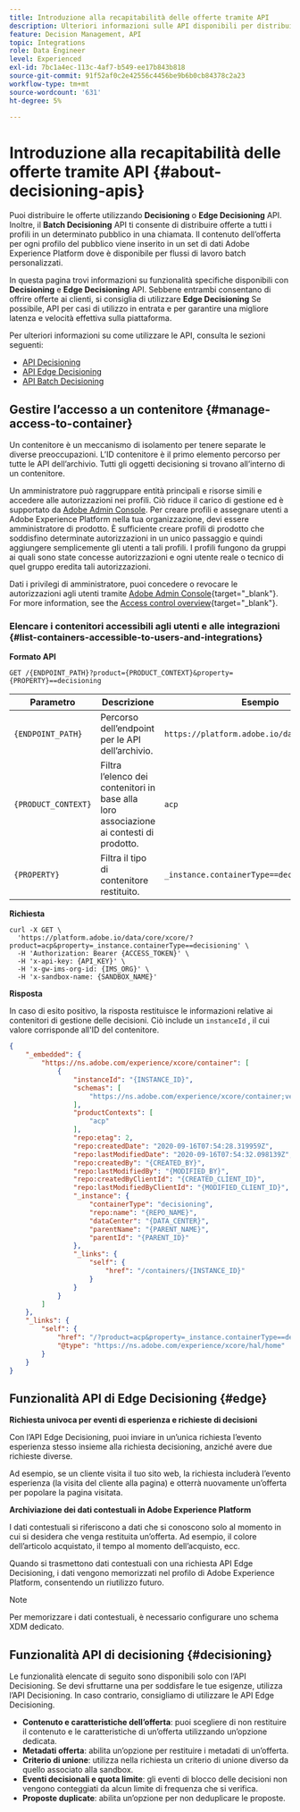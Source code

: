 ```yaml
---
title: Introduzione alla recapitabilità delle offerte tramite API
description: Ulteriori informazioni sulle API disponibili per distribuire le offerte personalizzate.
feature: Decision Management, API
topic: Integrations
role: Data Engineer
level: Experienced
exl-id: 7bc1a4ec-113c-4af7-b549-ee17b843b818
source-git-commit: 91f52af0c2e42556c4456be9b6b0cb84378c2a23
workflow-type: tm+mt
source-wordcount: '631'
ht-degree: 5%

---
```


# Introduzione alla recapitabilità delle offerte tramite API {#about-decisioning-apis}

Puoi distribuire le offerte utilizzando **Decisioning** o **Edge Decisioning** API. Inoltre, il **Batch Decisioning** API ti consente di distribuire offerte a tutti i profili in un determinato pubblico in una chiamata. Il contenuto dell’offerta per ogni profilo del pubblico viene inserito in un set di dati Adobe Experience Platform dove è disponibile per flussi di lavoro batch personalizzati.

In questa pagina trovi informazioni su funzionalità specifiche disponibili con **Decisioning** e **Edge Decisioning** API. Sebbene entrambi consentano di offrire offerte ai clienti, si consiglia di utilizzare **Edge Decisioning** Se possibile, API per casi di utilizzo in entrata e per garantire una migliore latenza e velocità effettiva sulla piattaforma.

Per ulteriori informazioni su come utilizzare le API, consulta le sezioni seguenti:
* [API Decisioning](decisioning-api.md)
* [API Edge Decisioning](edge-decisioning-api.md)
* [API Batch Decisioning](batch-decisioning-api.md)

## Gestire l’accesso a un contenitore {#manage-access-to-container}

Un contenitore è un meccanismo di isolamento per tenere separate le diverse preoccupazioni. L’ID contenitore è il primo elemento percorso per tutte le API dell’archivio. Tutti gli oggetti decisioning si trovano all’interno di un contenitore.

Un amministratore può raggruppare entità principali e risorse simili e accedere alle autorizzazioni nei profili. Ciò riduce il carico di gestione ed è supportato da [Adobe Admin Console](https://adminconsole.adobe.com/). Per creare profili e assegnare utenti a Adobe Experience Platform nella tua organizzazione, devi essere amministratore di prodotto. È sufficiente creare profili di prodotto che soddisfino determinate autorizzazioni in un unico passaggio e quindi aggiungere semplicemente gli utenti a tali profili. I profili fungono da gruppi ai quali sono state concesse autorizzazioni e ogni utente reale o tecnico di quel gruppo eredita tali autorizzazioni.

Dati i privilegi di amministratore, puoi concedere o revocare le autorizzazioni agli utenti tramite [Adobe Admin Console](https://adminconsole.adobe.com/){target="_blank"}. For more information, see the [Access control overview](https://experienceleague.adobe.com/docs/experience-platform/access-control/home.html?lang=it){target="_blank"}.

### Elencare i contenitori accessibili agli utenti e alle integrazioni {#list-containers-accessible-to-users-and-integrations}

**Formato API**

```http
GET /{ENDPOINT_PATH}?product={PRODUCT_CONTEXT}&property={PROPERTY}==decisioning
```

| Parametro | Descrizione | Esempio |
| --------- | ----------- | ------- |
| `{ENDPOINT_PATH}` | Percorso dell’endpoint per le API dell’archivio. | `https://platform.adobe.io/data/core/xcore/` |
| `{PRODUCT_CONTEXT}` | Filtra l’elenco dei contenitori in base alla loro associazione ai contesti di prodotto. | `acp` |
| `{PROPERTY}` | Filtra il tipo di contenitore restituito. | `_instance.containerType==decisioning` |

**Richiesta**

```shell
curl -X GET \
  'https://platform.adobe.io/data/core/xcore/?product=acp&property=_instance.containerType==decisioning' \
  -H 'Authorization: Bearer {ACCESS_TOKEN}' \
  -H 'x-api-key: {API_KEY}' \
  -H 'x-gw-ims-org-id: {IMS_ORG}' \
  -H 'x-sandbox-name: {SANDBOX_NAME}'
```

**Risposta**

In caso di esito positivo, la risposta restituisce le informazioni relative ai contenitori di gestione delle decisioni. Ciò include un `instanceId` , il cui valore corrisponde all&#39;ID del contenitore.

```json
{
    "_embedded": {
        "https://ns.adobe.com/experience/xcore/container": [
            {
                "instanceId": "{INSTANCE_ID}",
                "schemas": [
                    "https://ns.adobe.com/experience/xcore/container;version=0.5"
                ],
                "productContexts": [
                    "acp"
                ],
                "repo:etag": 2,
                "repo:createdDate": "2020-09-16T07:54:28.319959Z",
                "repo:lastModifiedDate": "2020-09-16T07:54:32.098139Z",
                "repo:createdBy": "{CREATED_BY}",
                "repo:lastModifiedBy": "{MODIFIED_BY}",
                "repo:createdByClientId": "{CREATED_CLIENT_ID}",
                "repo:lastModifiedByClientId": "{MODIFIED_CLIENT_ID}",
                "_instance": {
                    "containerType": "decisioning",
                    "repo:name": "{REPO_NAME}",
                    "dataCenter": "{DATA_CENTER}",
                    "parentName": "{PARENT_NAME}",
                    "parentId": "{PARENT_ID}"
                },
                "_links": {
                    "self": {
                        "href": "/containers/{INSTANCE_ID}"
                    }
                }
            }
        ]
    },
    "_links": {
        "self": {
            "href": "/?product=acp&property=_instance.containerType==decisioning",
            "@type": "https://ns.adobe.com/experience/xcore/hal/home"
        }
    }
}
```

## Funzionalità API di Edge Decisioning {#edge}

**Richiesta univoca per eventi di esperienza e richieste di decisioni**

Con l’API Edge Decisioning, puoi inviare in un’unica richiesta l’evento esperienza stesso insieme alla richiesta decisioning, anziché avere due richieste diverse.

Ad esempio, se un cliente visita il tuo sito web, la richiesta includerà l’evento esperienza (la visita del cliente alla pagina) e otterrà nuovamente un’offerta per popolare la pagina visitata.

**Archiviazione dei dati contestuali in Adobe Experience Platform**

I dati contestuali si riferiscono a dati che si conoscono solo al momento in cui si desidera che venga restituita un’offerta. Ad esempio, il colore dell’articolo acquistato, il tempo al momento dell’acquisto, ecc.

Quando si trasmettono dati contestuali con una richiesta API Edge Decisioning, i dati vengono memorizzati nel profilo di Adobe Experience Platform, consentendo un riutilizzo futuro.

>[!NOTE]
>
>Per memorizzare i dati contestuali, è necessario configurare uno schema XDM dedicato.

## Funzionalità API di decisioning {#decisioning}

Le funzionalità elencate di seguito sono disponibili solo con l’API Decisioning. Se devi sfruttarne una per soddisfare le tue esigenze, utilizza l’API Decisioning. In caso contrario, consigliamo di utilizzare le API Edge Decisioning.

* **Contenuto e caratteristiche dell’offerta**: puoi scegliere di non restituire il contenuto e le caratteristiche di un’offerta utilizzando un’opzione dedicata.
* **Metadati offerta**: abilita un’opzione per restituire i metadati di un’offerta.
* **Criterio di unione**: utilizza nella richiesta un criterio di unione diverso da quello associato alla sandbox.
* **Eventi decisionali e quota limite**: gli eventi di blocco delle decisioni non vengono conteggiati da alcun limite di frequenza che si verifica.
* **Proposte duplicate**: abilita un’opzione per non deduplicare le proposte.
